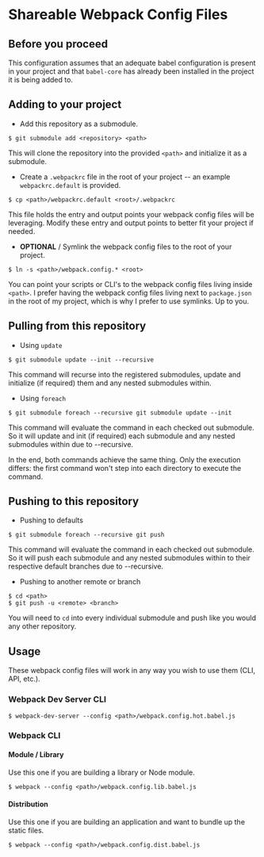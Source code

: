 # Shareable Webpack Config Files

## Before you proceed

This configuration assumes that an adequate babel configuration is present in your project and that `babel-core` has already been installed in the project it is being added to.

## Adding to your project
  * Add this repository as a submodule.
  ```
  $ git submodule add <repository> <path>
  ```
  This will clone the repository into the provided `<path>` and initialize it as a submodule.

  * Create a `.webpackrc` file in the root of your project -- an example `webpackrc.default` is provided.
  ```
  $ cp <path>/webpackrc.default <root>/.webpackrc
  ```
  This file holds the entry and output points your webpack config files will be leveraging. Modify these entry and output points to better fit your project if needed.

  * **OPTIONAL** / Symlink the webpack config files to the root of your project.
  ```
  $ ln -s <path>/webpack.config.* <root>
  ```
  You can point your scripts or CLI's to the webpack config files living inside `<path>`. I prefer having the webpack config files living next to `package.json` in the root of my project, which is why I prefer to use symlinks. Up to you.

## Pulling from this repository
  * Using `update`
  ```
  $ git submodule update --init --recursive
  ```
  This command will recurse into the registered submodules, update and initialize (if required) them and any nested submodules within.

  * Using `foreach`
  ```
  $ git submodule foreach --recursive git submodule update --init
  ```
  This command will evaluate the command in each checked out submodule. So it will update and init (if required) each submodule and any nested submodules within due to --recursive.

In the end, both commands achieve the same thing. Only the execution differs: the first command won't step into each directory to execute the command.

## Pushing to this repository
  * Pushing to defaults
  ```
  $ git submodule foreach --recursive git push
  ```
  This command will evaluate the command in each checked out submodule. So it will push each submodule and any nested submodules within to their respective default branches due to --recursive.

  * Pushing to another remote or branch
  ```
  $ cd <path>
  $ git push -u <remote> <branch>
  ```
  You will need to `cd` into every individual submodule and push like you would any other repository.

## Usage
These webpack config files will work in any way you wish to use them (CLI, API, etc.).

### Webpack Dev Server CLI
```
$ webpack-dev-server --config <path>/webpack.config.hot.babel.js
```

### Webpack CLI

#### Module / Library
Use this one if you are building a library or Node module.
```
$ webpack --config <path>/webpack.config.lib.babel.js
```

#### Distribution
Use this one if you are building an application and want to bundle up the static files.
```
$ webpack --config <path>/webpack.config.dist.babel.js
```
